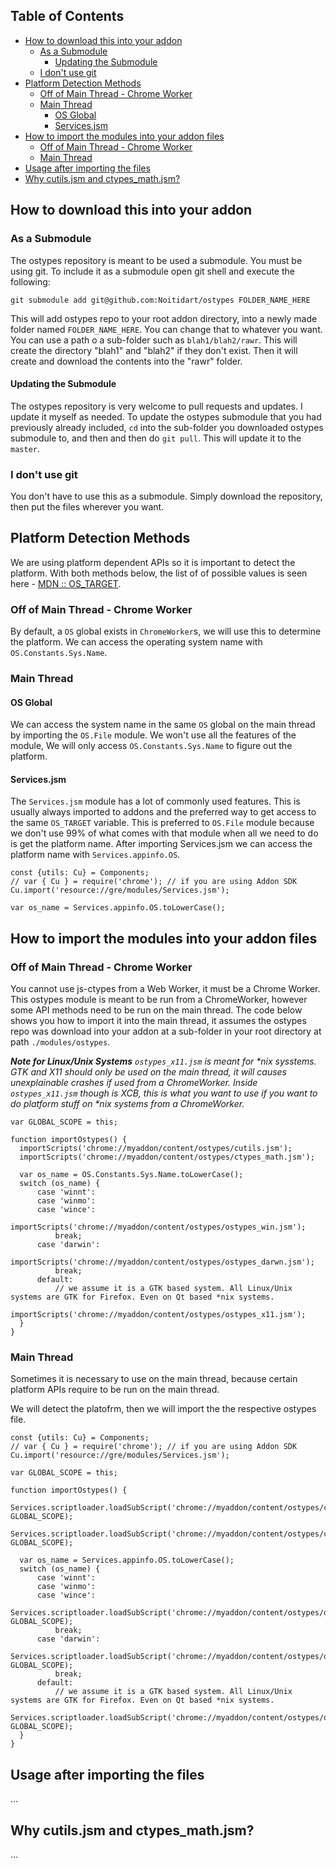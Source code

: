 ## Table of Contents

- [How to download this into your addon](#)
	- [As a Submodule](#)
		- [Updating the Submodule](#)
	- [I don't use git](#)
- [Platform Detection Methods](#)
	- [Off of Main Thread - Chrome Worker](#)
	- [Main Thread](#)
		- [OS Global](#)
		- [Services.jsm](#)
- [How to import the modules into your addon files](#)
	- [Off of Main Thread - Chrome Worker](#)
	- [Main Thread](#)
- [Usage after importing the files](#)
- [Why cutils.jsm and ctypes_math.jsm?](#)

## How to download this into your addon
### As a Submodule
The ostypes repository is meant to be used a submodule. You must be using git. To include it as a submodule open git shell and execute the following:

    git submodule add git@github.com:Noitidart/ostypes FOLDER_NAME_HERE

This will add ostypes repo to your root addon directory, into a newly made folder named `FOLDER_NAME_HERE`. You can change that to whatever you want. You can use a path o a sub-folder such as `blah1/blah2/rawr`. This will create the directory "blah1" and "blah2" if they don't exist. Then it will create and download the contents into the "rawr" folder.

#### Updating the Submodule
The ostypes repository is very welcome to pull requests and updates. I update it myself as needed. To update the ostypes submodule that you had previously already included, `cd` into the sub-folder you downloaded ostypes submodule to, and then and then do `git pull`. This will update it to the `master`.

### I don't use git
You don't have to use this as a submodule. Simply download the repository, then put the files wherever you want.

## Platform Detection Methods
We are using platform dependent APIs so it is important to detect the platform. With both methods below, the list of of possible values is seen here - [MDN :: OS_TARGET](https://developer.mozilla.org/en-US/docs/Mozilla/Developer_guide/Build_Instructions/OS_TARGET).

### Off of Main Thread - Chrome Worker
By default, a `OS` global exists in `ChromeWorker`s, we will use this to determine the platform. We can access the operating system name with `OS.Constants.Sys.Name`.

### Main Thread
#### OS Global
We can access the system name in the same `OS` global on the main thread by importing the `OS.File` module. We won't use all the features of the module, We will only access `OS.Constants.Sys.Name` to figure out the platform.

#### Services.jsm
The `Services.jsm` module has a lot of commonly used features. This is usually always imported to addons and the preferred way to get access to the same `OS_TARGET` variable. This is preferred to `OS.File` module because we don't use 99% of what comes with that module when all we need to do is get the platform name. After importing Services.jsm we can access the platform name with `Services.appinfo.OS`.

    const {utils: Cu} = Components;
    // var { Cu } = require('chrome'); // if you are using Addon SDK
    Cu.import('resource://gre/modules/Services.jsm');
    
    var os_name = Services.appinfo.OS.toLowerCase();

## How to import the modules into your addon files
### Off of Main Thread - Chrome Worker
You cannot use js-ctypes from a Web Worker, it must be a Chrome Worker. This ostypes module is meant to be run from a ChromeWorker, however some API methods need to be run on the main thread. The code below shows you how to import it into the main thread, it assumes the ostypes repo was download into your addon at a sub-folder in your root directory at path `./modules/ostypes`.

_**Note for Linux/Unix Systems** `ostypes_x11.jsm` is meant for *nix sysstems. GTK and X11 should only be used on the main thread, it will causes unexplainable crashes if used from a ChromeWorker. Inside `ostypes_x11.jsm` though is XCB, this is what you want to use if you want to do platform stuff on *nix systems from a ChromeWorker._

    var GLOBAL_SCOPE = this;
    
    function importOstypes() {
      importScripts('chrome://myaddon/content/ostypes/cutils.jsm');
      importScripts('chrome://myaddon/content/ostypes/ctypes_math.jsm');
      
      var os_name = OS.Constants.Sys.Name.toLowerCase();
      switch (os_name) {
          case 'winnt':
          case 'winmo':
          case 'wince':
                  importScripts('chrome://myaddon/content/ostypes/ostypes_win.jsm');
              break;
          case 'darwin':
                  importScripts('chrome://myaddon/content/ostypes/ostypes_darwn.jsm');
              break;
          default:
              // we assume it is a GTK based system. All Linux/Unix systems are GTK for Firefox. Even on Qt based *nix systems.
              importScripts('chrome://myaddon/content/ostypes/ostypes_x11.jsm');
      }
    }

### Main Thread
Sometimes it is necessary to use on the main thread, because certain platform APIs require to be run on the main thread.

We will detect the platofrm, then we will import the the respective ostypes file.

    const {utils: Cu} = Components;
    // var { Cu } = require('chrome'); // if you are using Addon SDK
    Cu.import('resource://gre/modules/Services.jsm');
    
    var GLOBAL_SCOPE = this;
    
    function importOstypes() {
      Services.scriptloader.loadSubScript('chrome://myaddon/content/ostypes/cutils.jsm', GLOBAL_SCOPE);
      Services.scriptloader.loadSubScript('chrome://myaddon/content/ostypes/ctypes_math.jsm', GLOBAL_SCOPE);
      
      var os_name = Services.appinfo.OS.toLowerCase();
      switch (os_name) {
          case 'winnt':
          case 'winmo':
          case 'wince':
                  Services.scriptloader.loadSubScript('chrome://myaddon/content/ostypes/ostypes_win.jsm', GLOBAL_SCOPE);
              break;
          case 'darwin':
                  Services.scriptloader.loadSubScript('chrome://myaddon/content/ostypes/ostypes_darwn.jsm', GLOBAL_SCOPE);
              break;
          default:
              // we assume it is a GTK based system. All Linux/Unix systems are GTK for Firefox. Even on Qt based *nix systems.
              Services.scriptloader.loadSubScript('chrome://myaddon/content/ostypes/ostypes_x11.jsm', GLOBAL_SCOPE);
      }
    }

## Usage after importing the files
...

## Why cutils.jsm and ctypes_math.jsm?
...
